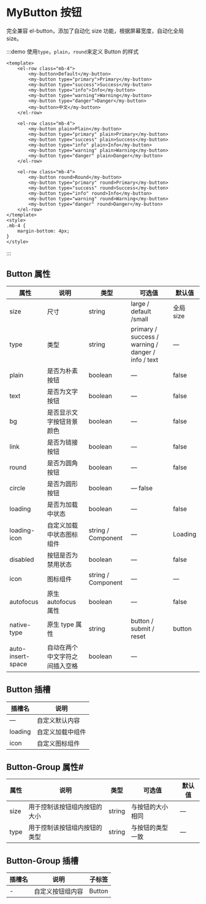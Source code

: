 # MyButton 按钮

完全兼容 el-button，添加了自动化 size 功能，根据屏幕宽度，自动化全局 size。

:::demo 使用`type`，`plain`，`round`来定义 Button 的样式

```vue
<template>
    <el-row class="mb-4">
        <my-button>Default</my-button>
        <my-button type="primary">Primary</my-button>
        <my-button type="success">Success</my-button>
        <my-button type="info">Info</my-button>
        <my-button type="warning">Warning</my-button>
        <my-button type="danger">Danger</my-button>
        <my-button>中文</my-button>
    </el-row>

    <el-row class="mb-4">
        <my-button plain>Plain</my-button>
        <my-button type="primary" plain>Primary</my-button>
        <my-button type="success" plain>Success</my-button>
        <my-button type="info" plain>Info</my-button>
        <my-button type="warning" plain>Warning</my-button>
        <my-button type="danger" plain>Danger</my-button>
    </el-row>

    <el-row class="mb-4">
        <my-button round>Round</my-button>
        <my-button type="primary" round>Primary</my-button>
        <my-button type="success" round>Success</my-button>
        <my-button type="info" round>Info</my-button>
        <my-button type="warning" round>Warning</my-button>
        <my-button type="danger" round>Danger</my-button>
    </el-row>
</template>
<style>
.mb-4 {
    margin-bottom: 4px;
}
</style>
```

:::

## Button 属性

| 属性              | 说明                           | 类型               | 可选值                                             | 默认值    |
| ----------------- | ------------------------------ | ------------------ | -------------------------------------------------- | --------- |
| size              | 尺寸                           | string             | large / default /small                             | 全局 size |
| type              | 类型                           | string             | primary / success / warning / danger / info / text | —         |
| plain             | 是否为朴素按钮                 | boolean            | —                                                  | false     |
| text              | 是否为文字按钮                 | boolean            | —                                                  | false     |
| bg                | 是否显示文字按钮背景颜色       | boolean            | —                                                  | false     |
| link              | 是否为链接按钮                 | boolean            | —                                                  | false     |
| round             | 是否为圆角按钮                 | boolean            | —                                                  | false     |
| circle            | 是否为圆形按钮                 | boolean            | — false                                            |
| loading           | 是否为加载中状态               | boolean            | —                                                  | false     |
| loading-icon      | 自定义加载中状态图标组件       | string / Component | —                                                  | Loading   |
| disabled          | 按钮是否为禁用状态             | boolean            | —                                                  | false     |
| icon              | 图标组件                       | string / Component | —                                                  | —         |
| autofocus         | 原生 autofocus 属性            | boolean            | —                                                  | false     |
| native-type       | 原生 type 属性                 | string             | button / submit / reset                            | button    |
| auto-insert-space | 自动在两个中文字符之间插入空格 | boolean            | —                                                  |

## Button 插槽

| 插槽名  | 说明             |
| ------- | ---------------- |
| —       | 自定义默认内容   |
| loading | 自定义加载中组件 |
| icon    | 自定义图标组件   |

## Button-Group 属性#

| 属性 | 说明                         | 类型   | 可选值           | 默认值 |
| ---- | ---------------------------- | ------ | ---------------- | ------ |
| size | 用于控制该按钮组内按钮的大小 | string | 与按钮的大小相同 | —      |
| type | 用于控制该按钮组内按钮的类型 | string | 与按钮的类型一致 | —      |

## Button-Group 插槽

| 插槽名 | 说明             | 子标签 |
| ------ | ---------------- | ------ |
| -      | 自定义按钮组内容 | Button |
